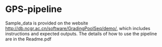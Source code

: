 # GPS-pipeline
Sample_data is provided on the website http://db.ncgr.ac.cn/software/GradingPoolSeq/demo/, which includes instructions and expected outputs. 
The details of how to use the pipeline are in the Readme.pdf
